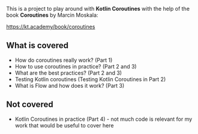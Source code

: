 This is a project to play around with **Kotlin Coroutines** with the help of the book **Coroutines** by Marcin Moskala:

https://kt.academy/book/coroutines

## What is covered

* How do coroutines really work? (Part 1)
* How to use coroutines in practice? (Part 2 and 3)
* What are the best practices? (Part 2 and 3)
* Testing Kotlin coroutines (Testing Kotlin Coroutines in Part 2)
* What is Flow and how does it work? (Part 3)

## Not covered

* Kotlin Coroutines in practice (Part 4) - not much code is relevant for my work that would be useful to cover here

